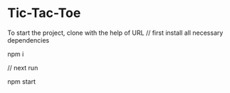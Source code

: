 # Tic-Tac-Toe

To start the project, clone with the help of URL
// first install all necessary dependencies

npm i

// next run

npm start
